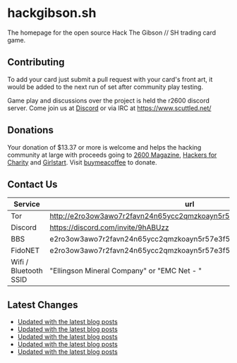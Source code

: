 # hackgibson.sh
The homepage for the open source Hack The Gibson // SH trading card game.


## Contributing

To add your card just submit a pull request with your card's front art, it would be added to the next run of set after community play testing.

Game play and discussions over the project is held the r2600 discord server. Come join us at [Discord](https://discord.com/invite/9hABUzz) or via IRC at https://www.scuttled.net/


## Donations

Your donation of $13.37 or more is welcome and helps the hacking community at large with proceeds going to [2600 Magazine](https://2600.com/), [Hackers for Charity](https://hackersforcharity.org) and [Girlstart](https://girlstart.org).  Visit [buymeacoffee](https://www.buymeacoffee.com/hackgibson.sh) to donate.


## Contact Us

Service | url
-|-
Tor | http://e2ro3ow3awo7r2favn24n65ycc2qmzkoayn5r57e3f56nvjwdcgg32ad.onion
Discord | https://discord.com/invite/9hABUzz
BBS | e2ro3ow3awo7r2favn24n65ycc2qmzkoayn5r57e3f56nvjwdcgg32ad.onion:23
FidoNET | e2ro3ow3awo7r2favn24n65ycc2qmzkoayn5r57e3f56nvjwdcgg32ad.onion:24554
Wifi / Bluetooth SSID | "Ellingson Mineral Company" or "EMC Net - <fidonet address>"

## Latest Changes
<!-- BLOG-POST-LIST:START -->
- [Updated with the latest blog posts](https://github.com/DFW2600/hackgibson.sh/commit/875b007ff8bf9c143cf02e17ffda2f4ad112ab8e)
- [Updated with the latest blog posts](https://github.com/DFW2600/hackgibson.sh/commit/ae30e6ad93380bb491e2660b3d7c267a75d78c47)
- [Updated with the latest blog posts](https://github.com/DFW2600/hackgibson.sh/commit/260737efcbcff71c04ea44c52639ee2ea700fbca)
- [Updated with the latest blog posts](https://github.com/DFW2600/hackgibson.sh/commit/16a718e0a47f945b76118992bf2a409747dc66ac)
- [Updated with the latest blog posts](https://github.com/DFW2600/hackgibson.sh/commit/8bda8fe62abbf74a3a167246c7b2e0a015da8612)
<!-- BLOG-POST-LIST:END -->
